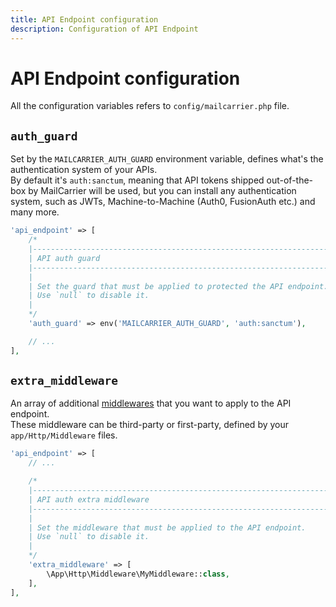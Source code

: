 ```yaml
---
title: API Endpoint configuration
description: Configuration of API Endpoint
---
```


# API Endpoint configuration

All the configuration variables refers to `config/mailcarrier.php` file.

## `auth_guard`

Set by the `MAILCARRIER_AUTH_GUARD` environment variable, defines what's the authentication system of your APIs.  
By default it's `auth:sanctum`, meaning that API tokens shipped out-of-the-box by MailCarrier will be used, but you can install any authentication system, such as JWTs, Machine-to-Machine (Auth0, FusionAuth etc.) and many more.

```php
'api_endpoint' => [
    /*
    |--------------------------------------------------------------------------
    | API auth guard
    |--------------------------------------------------------------------------
    |
    | Set the guard that must be applied to protected the API endpoint.
    | Use `null` to disable it.
    |
    */
    'auth_guard' => env('MAILCARRIER_AUTH_GUARD', 'auth:sanctum'),

    // ...
],
```

## `extra_middleware`

An array of additional [middlewares](https://laravel.com/docs/middleware#defining-middleware) that you want to apply to the API endpoint.  
These middleware can be third-party or first-party, defined by your `app/Http/Middleware` files.

```php
'api_endpoint' => [
    // ...

    /*
    |--------------------------------------------------------------------------
    | API auth extra middleware
    |--------------------------------------------------------------------------
    |
    | Set the middleware that must be applied to the API endpoint.
    | Use `null` to disable it.
    |
    */
    'extra_middleware' => [
        \App\Http\Middleware\MyMiddleware::class,
    ],
],
```